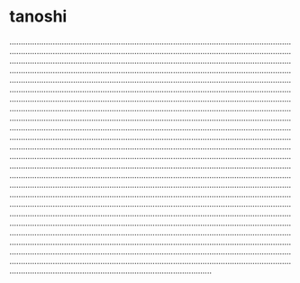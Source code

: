 # tanoshi

.........................................................................................................................................................................................................................................................................................................................................................................................................................................................................................................................................................................................................................................................................................................................................................................................................................................................................................................................................................................................................................................................................................................................................................................................................................................................................................................................................................................................................................................................................................................................................................................................................................................................................................................................................................................................................................................................................................................................................................................................................................................................................................................................................................................................................................................................................................................................................................................................................................................................................................................................................................................................................................................................................................................................................................................................................................................................................................................................................................................................................................................................................................................................................................................................